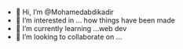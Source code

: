 - 👋 Hi, I’m @Mohamedabdikadir
- 👀 I’m interested in ... how things have been made 
- 🌱 I’m currently learning ...web dev
- 💞️ I’m looking to collaborate on ...

  

<!---
Mohamedabdikadir7/Mohamedabdikadir7 is a ✨ special ✨ repository because its `README.md` (this file) appears on your GitHub profile.
You can click the Preview link to take a look at your changes.
--->
